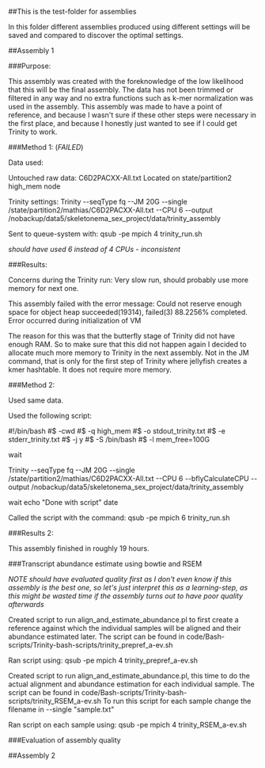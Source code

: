 ##This is the test-folder for assemblies

In this folder different assemblies produced using different settings will be saved and compared to discover the optimal settings.

##Assembly 1

###Purpose:

This assembly was created with the foreknowledge of the low likelihood that this will be the final assembly. The data has not been trimmed or filtered in any way and no extra functions such as k-mer normalization was used in the assembly. This assembly was made to have a point of reference, and because I wasn't sure if these other steps were necessary in the first place, and because I honestly just wanted to see if I could get Trinity to work.


###Method 1: (*FAILED*)

Data used:

Untouched raw data: 
C6D2PACXX-All.txt
Located on state/partition2 	high_mem node

Trinity settings:
Trinity --seqType fq --JM 20G --single /state/partition2/mathias/C6D2PACXX-All.txt
 --CPU 6 --output /nobackup/data5/skeletonema_sex_project/data/trinity_assembly

Sent to queue-system with:
qsub -pe mpich 4 trinity_run.sh

_should have used 6 instead of 4 CPUs - inconsistent_

###Results:

Concerns during the Trinity run: Very slow run, should probably use more memory for next one.

This assembly failed with the error message:
Could not reserve enough space for object heap
succeeded(19314), failed(3)   88.2256% completed.    Error occurred during initialization of VM

The reason for this was that the butterfly stage of Trinity did not have enough RAM. So to make sure that this did not happen again I decided to allocate much more memory to Trinity in the next assembly. Not in the JM command, that is only for the first step of Trinity where jellyfish creates a kmer hashtable. It does not require more memory.

###Method 2:

Used same data.

Used the following script:

#!/bin/bash
#$ -cwd
#$ -q high_mem
#$ -o stdout_trinity.txt
#$ -e stderr_trinity.txt
#$ -j y
#$ -S /bin/bash
#$ -l mem_free=100G

wait 

Trinity --seqType fq --JM 20G --single /state/partition2/mathias/C6D2PACXX-All.txt
 --CPU 6 --bflyCalculateCPU --output /nobackup/data5/skeletonema_sex_project/data/trinity_assembly

wait
echo "Done with script" 
date

Called the script with the command:
qsub -pe mpich 6 trinity_run.sh


###Results 2:

This assembly finished in roughly 19 hours.

###Transcript abundance estimate using bowtie and RSEM

_*NOTE* should have evaluated quality first as I don't even know if this assembly is the best one, so let's just interpret this as a learning-step, as this might be wasted time if the assembly turns out to have poor quality afterwards_

Created script to run align_and_estimate_abundance.pl to first create a reference against which the individual samples will be aligned and their abundance estimated later.
The script can be found in code/Bash-scripts/Trinity-bash-scripts/trinity_prepref_a-ev.sh

Ran script using:
qsub -pe mpich 4 trinity_prepref_a-ev.sh

Created script to run align_and_estimate_abundance.pl, this time to do the actual alignment and abundance estimation for each individual sample. 
The script can be found in code/Bash-scripts/Trinity-bash-scripts/trinity_RSEM_a-ev.sh
To run this script for each sample change the filename in --single "sample.txt"

Ran script on each sample using:
qsub -pe mpich 4 trinity_RSEM_a-ev.sh

###Evaluation of assembly quality








##Assembly 2
